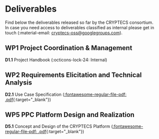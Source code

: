 # Deliverables

Find below the deliverables released so far by the CRYPTECS consortium. In case
you need access to deliverables classified as internal please get in touch
(:material-email: [cryptecs-oss@googlegroups.com](mailto:cryptecs-oss@googlegroups.com)).

## WP1 Project Coordination & Management

**D1.1** Project Handbook (:octicons-lock-24: Internal)

## WP2 Requirements Elicitation and Technical Analysis

**D2.1** Use Case Specification ([:fontawesome-regular-file-pdf: .pdf][D2.1]{:target="_blank"})

[D2.1]: https://drive.google.com/uc?export=download&id=1C5kpmS-E8S-RDBALxxgNw0O_7P37ods9

## WP5 PPC Platform Design and Realization

**D5.1** Concept and Design of the CRYPTECS Platform
([:fontawesome-regular-file-pdf: .pdf][D5.1]{:target="_blank"})

[D5.1]: https://drive.google.com/uc?export=download&id=1nko1yA2NtBruuSS8zauDklPD5qTxDEpF
